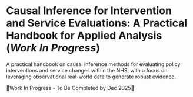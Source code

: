 # Causal Inference for Intervention and Service Evaluations: A Practical Handbook for Applied Analysis (*Work In Progress*)
A practical handbook on causal inference methods for evaluating policy interventions and service changes within the NHS, with a focus on leveraging observational real-world data to generate robust evidence.

🚨Work In Progress - To Be Completed by Dec 2025🚨
